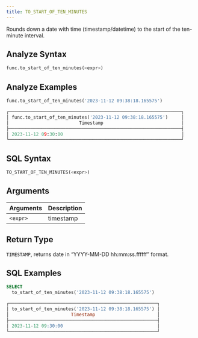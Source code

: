 ```yaml
---
title: TO_START_OF_TEN_MINUTES
---
```


Rounds down a date with time (timestamp/datetime) to the start of the ten-minute interval.

## Analyze Syntax

```python
func.to_start_of_ten_minutes(<expr>)
```

## Analyze Examples

```python
func.to_start_of_ten_minutes('2023-11-12 09:38:18.165575')

┌────────────────────────────────────────────────────────────────┐
│ func.to_start_of_ten_minutes('2023-11-12 09:38:18.165575')     │
│                          Timestamp                             │
├────────────────────────────────────────────────────────────────┤
│ 2023-11-12 09:30:00                                            │
└────────────────────────────────────────────────────────────────┘
```

## SQL Syntax

```sql
TO_START_OF_TEN_MINUTES(<expr>)
```

## Arguments

| Arguments | Description |
|-----------|-------------|
| `<expr>`  | timestamp   |

## Return Type

`TIMESTAMP`, returns date in “YYYY-MM-DD hh:mm:ss.ffffff” format.

## SQL Examples

```sql
SELECT
  to_start_of_ten_minutes('2023-11-12 09:38:18.165575')

┌───────────────────────────────────────────────────────┐
│ to_start_of_ten_minutes('2023-11-12 09:38:18.165575') │
│                       Timestamp                       │
├───────────────────────────────────────────────────────┤
│ 2023-11-12 09:30:00                                   │
└───────────────────────────────────────────────────────┘
```
